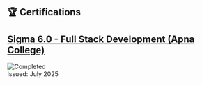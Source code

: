 ## 🏆 Certifications

## [Sigma 6.0 - Full Stack Development (Apna College)](https://github.com/MOUNIKA-M18/certificates/blob/main/mounika-mern.pdf)  
![Completed](https://img.shields.io/badge/Sigma6.0-Completed-blue)  
Issued: July 2025

